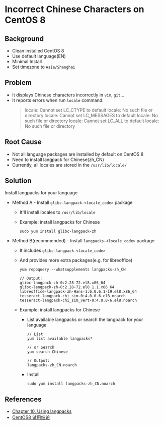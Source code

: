 # Incorrect Chinese Characters on CentOS 8

## Background
* Clean installed CentOS 8
* Use default language(EN)
* Minimal Install
* Set timezone to `Asia/Shanghai`

## Problem
* It displays Chinese characters incorrectly in `vim`, `git`...
* It reports errors when run `locale` command:
   > locale: Cannot set LC_CTYPE to default locale: No such file or directory
locale: Cannot set LC_MESSAGES to default locale: No such file or directory
locale: Cannot set LC_ALL to default locale: No such file or directory

## Root Cause
* Not all language packages are installed by default on CentOS 8
* Need to install langpack for Chinese(zh_CN)
* Currently, all locales are stored in the `/usr/lib/locale/`

## Solution
Install langpacks for your language

* Method A - Install `glibc-langpack-<locale_code>` package
  * It'll install locales to `/usr/lib/locale`
  * Example: install langpacks for Chinese

    ```
    sudo yum install glibc-langpack-zh
    ```

* Method B(recommended) - Install `langpacks-<locale_code>` package
  * It includes `glibc-langpack-<locale_code>`
  * And provides more extra packages(e.g. for libreoffice)

    ```
    yum repoquery --whatsupplements langpacks-zh_CN

    // Output:
    glibc-langpack-zh-0:2.28-72.el8.x86_64
    glibc-langpack-zh-0:2.28-72.el8_1.1.x86_64
    libreoffice-langpack-zh-Hans-1:6.0.6.1-19.el8.x86_64
    tesseract-langpack-chi_sim-0:4.0.0-6.el8.noarch
    tesseract-langpack-chi_sim_vert-0:4.0.0-6.el8.noarch
    ```

  * Example: install langpacks for Chinese
    * List available langpacks or search the langpack for your language
 
      ```
      // List
      yum list available langpacks*

      // or Search
      yum search Chinese

      // Output:
      langpacks-zh_CN.noarch
       ```

    * Install

      ```
      sudo yum install langpacks-zh_CN.noarch
      ```

## References
* [Chapter 10. Using langpacks](https://access.redhat.com/documentation/en-us/red_hat_enterprise_linux/8/html/configuring_basic_system_settings/using-langpacks_configuring-basic-system-settings#checking-languages-that-provide-langpacks_using-langpacks)
* [CentOS8 试用结论](https://segmentfault.com/a/1190000021559967)
